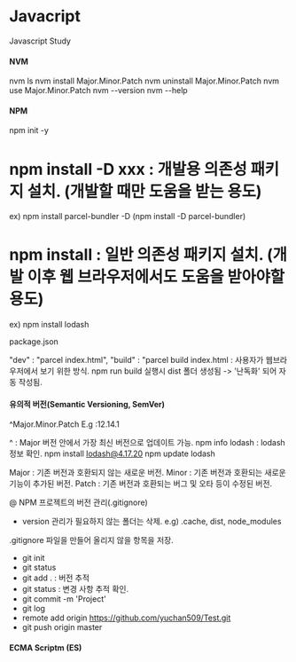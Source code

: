 # Javacript
Javascript Study

#### NVM
nvm ls
nvm install Major.Minor.Patch
nvm uninstall Major.Minor.Patch
nvm use Major.Minor.Patch
nvm --version
nvm --help

#### NPM

npm init -y

# npm install -D xxx : 개발용 의존성 패키지 설치. (개발할 때만 도움을 받는 용도)
ex) npm install parcel-bundler -D (npm install -D parcel-bundler)

# npm install : 일반 의존성 패키지 설치. (개발 이후 웹 브라우저에서도 도움을 받아야할 용도)
ex) npm install lodash


package.json

"dev" : "parcel index.html",
"build" : "parcel build index.html : 사용자가 웹브라우저에서 보기 위한 방식.
npm run build 실행시 dist 폴더 생성됨 -> '난독화' 되어 자동 작성됨.



#### 유의적 버전(Semantic Versioning, SemVer)

^Major.Minor.Patch
E.g :12.14.1

^ : Major 버전 안에서 가장 최신 버전으로 업데이트 가능.
npm info lodash : lodash 정보 확인.
npm install lodash@4.17.20
npm update lodash

Major : 기존 버전과 호환되지 않는 새로운 버전. 
Minor : 기존 버전과 호환되는 새로운 기능이 추가된 버전.
Patch : 기존 버전과 호환되는 버그 및 오타 등이 수정된 버전.


@ NPM 프로젝트의 버전 관리(.gitignore)
- version 관리가 필요하지 않는 폴더는 삭제.
e.g) .cache, dist, node_modules 

.gitignore 파일을 만들어 올리지 않을 항목을 저장.

- git init
- git status
- git add . : 버전 추적
- git status : 변경 사항 추적 확인.
- git commit -m 'Project'
- git log
- remote add origin https://github.com/yuchan509/Test.git
- git push origin master

#### ECMA Scriptm (ES)

